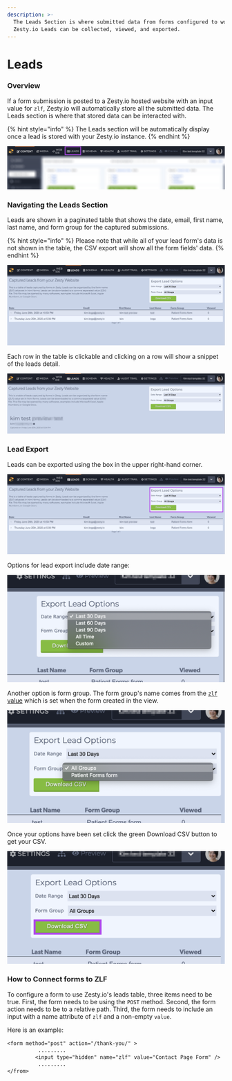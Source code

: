 ```yaml
---
description: >-
  The Leads Section is where submitted data from forms configured to work with
  Zesty.io Leads can be collected, viewed, and exported.
---
```


# Leads

### Overview

If a form submission is posted to a Zesty.io hosted website with an input value for `zlf`, Zesty.io will automatically store all the submitted data. The Leads section is where that stored data can be interacted with.

{% hint style="info" %}
The Leads section will be automatically display once a lead is stored with your Zesty.io instance.
{% endhint %}

![Leads section shown in the Manager UI navigation.](../../.gitbook/assets/leads-section-nav-bar.png)

### Navigating the Leads Section

Leads are shown in a paginated table that shows the date, email, first name, last name, and form group for the captured submissions. 

{% hint style="info" %}
Please note that while all of your lead form's data is not shown in the table, the CSV export will show all the form fields' data. 
{% endhint %}

![Leads section interface.](../../.gitbook/assets/leads-section-general.png)

Each row in the table is clickable and clicking on a row will show a snippet of the leads detail.

![Lead capture details.](../../.gitbook/assets/leads-form-record-detail.png)

### Lead Export

Leads can be exported using the box in the upper right-hand corner.

![Leads can be exported using the box in the upper right-hand corner.](../../.gitbook/assets/leads-export-box.png)

Options for lead export include date range:

![Date range option for lead export.](../../.gitbook/assets/lead-form-export-date-range.png)

Another option is form group. The form group's name comes from the [`zlf` value](https://zesty.org/guides/how-to-create-a-lead-form#zesty-io-lead-form) which is set when the form created in the view.

![Form group option for lead export.](../../.gitbook/assets/lead-form-export-form-group.png)

Once your options have been set click the green Download CSV button to get your CSV.

![Once you&apos;ve set your options, use the download CSV button to get your leads.](../../.gitbook/assets/lead-form-download-csv-btn.png)

### How to Connect forms to ZLF

To configure a form to use Zesty.io's leads table, three items need to be true. First, the form needs to be using the `POST` method. Second, the form action needs to be to a relative path. Third, the form needs to include an input with a name attribute of `zlf` and a non-empty `value`.

Here is an example:

```text
<form method="post" action="/thank-you/" >
          .........
         <input type="hidden" name="zlf" value="Contact Page Form" />
          .........
</from>
```

